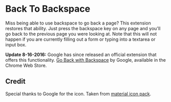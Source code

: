 Back To Backspace
=================

Miss being able to use backspace to go back a page? This extension restores that ability. Just press
the backspace key on any page and you'll go back to the previous page you were looking at. Note that
this will not happen if you are currently filling out a form or typing into a textarea or input box.

**Update 8-16-2016:** Google has since released an official extension that offers this functionality. [Go Back with Backspace](https://chrome.google.com/webstore/detail/go-back-with-backspace/eekailopagacbcdloonjhbiecobagjci) by Google, available in the Chrome Web Store.

Credit
------

Special thanks to Google for the icon. Taken from
[material icon pack](https://design.google.com/icons/).
